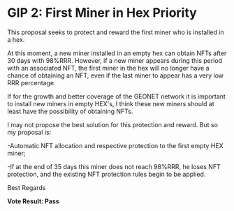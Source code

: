 GIP 2: First Miner in Hex Priority
===========================

  

This proposal seeks to protect and reward the first miner who is installed in a hex.

At this moment, a new miner installed in an empty hex can obtain NFTs after 30 days with 98%RRR. However, if a new miner appears during this period with an associated NFT, the first miner in the hex will no longer have a chance of obtaining an NFT, even if the last miner to appear has a very low RRR percentage.

If for the growth and better coverage of the GEONET network it is important to install new miners in empty HEX's, I think these new miners should at least have the possibility of obtaining NFTs.

  

I may not propose the best solution for this protection and reward. But so my proposal is:

\-Automatic NFT allocation and respective protection to the first empty HEX miner;

\-If at the end of 35 days this miner does not reach 98%RRR, he loses NFT protection, and the existing NFT protection rules begin to be applied.

  

Best Regards
 
 **Vote Result: Pass**
